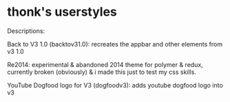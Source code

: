 # thonk's userstyles

Descriptions:

Back to V3 1.0 (backtov31.0): recreates the appbar and other elements from v3 1.0

Re2014: experimental & abandoned 2014 theme for polymer & redux, currently broken (obviously) & i made this just to test my css skills.

YouTube Dogfood logo for V3 (dogfoodv3): adds youtube dogfood logo into v3
